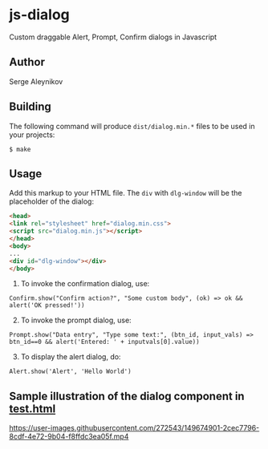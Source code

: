 # js-dialog
Custom draggable Alert, Prompt, Confirm dialogs in Javascript

## Author

Serge Aleynikov <saleyn at gmail dot com>

## Building

The following command will produce `dist/dialog.min.*` files to be used in your projects:
```
$ make
```

## Usage

Add this markup to your HTML file. The `div` with `dlg-window` will be the placeholder of
the dialog:
```html
<head>
<link rel="stylesheet" href="dialog.min.css">
<script src="dialog.min.js"></script>
</head>
<body>
...
<div id="dlg-window"></div>
</body>
```

1. To invoke the confirmation dialog, use:
```
Confirm.show("Confirm action?", "Some custom body", (ok) => ok && alert('OK pressed!'))
```
2. To invoke the prompt dialog, use:
```
Prompt.show("Data entry", "Type some text:", (btn_id, input_vals) => btn_id==0 && alert('Entered: ' + inputvals[0].value))
```
3. To display the alert dialog, do:
```
Alert.show('Alert', 'Hello World')
```
## Sample illustration of the dialog component in [test.html]()

https://user-images.githubusercontent.com/272543/149674901-2cec7796-8cdf-4e72-9b04-f8ffdc3ea05f.mp4


